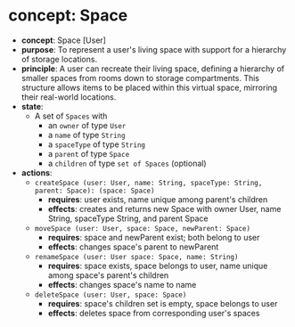 # concept: Space
*   **concept**: Space [User]
*   **purpose**: To represent a user's living space with support for a hierarchy of storage locations.
*   **principle**: A user can recreate their living space, defining a hierarchy of smaller spaces from rooms down to storage compartments. This structure allows items to be placed within this virtual space, mirroring their real-world locations. 
*   **state**:
    *   A set of `Spaces` with
        *   an `owner` of type `User`
        *   a `name` of type `String`
        *   a `spaceType` of type `String`
        *   a `parent` of type `Space`
        *   a `children` of type `set of Spaces` (optional)
*   **actions**:
    *   `createSpace (user: User, name: String, spaceType: String, parent: Space): (space: Space)`
        *   **requires**: user exists, name unique among parent's children
        *   **effects**: creates and returns new Space with owner User, name String, spaceType String, and parent Space
    *   `moveSpace (user: User, space: Space, newParent: Space)`
        *   **requires**: space and newParent exist; both belong to user
        *   **effects**: changes space's parent to newParent
    *   `renameSpace (user: User space: Space, name: String)`
        *   **requires**: space exists, space belongs to user, name unique among space's parent's children
        *   **effects**: changes space's name to name
    *   `deleteSpace (user: User, space: Space)`
        *   **requires**: space's children set is empty, space belongs to user
        *   **effects**: deletes space from corresponding user's spaces